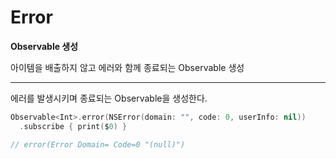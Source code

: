 # Error

**Observable 생성**

아이템을 배출하지 않고 에러와 함께 종료되는 Observable 생성

---

에러를 발생시키며 종료되는 Observable을 생성한다.

```swift
Observable<Int>.error(NSError(domain: "", code: 0, userInfo: nil))
  .subscribe { print($0) }

// error(Error Domain= Code=0 "(null)")
```

